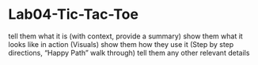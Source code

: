 # Lab04-Tic-Tac-Toe

tell them what it is (with context, provide a summary)
show them what it looks like in action (Visuals)
show them how they use it (Step by step directions, “Happy Path” walk through)
tell them any other relevant details
